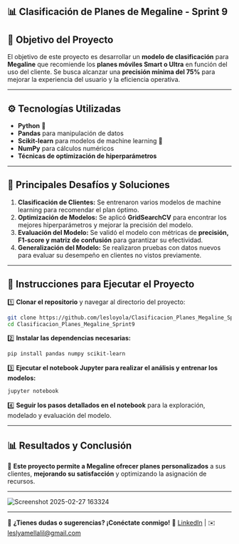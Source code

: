 ## 📊 Clasificación de Planes de Megaline - Sprint 9

## 🎯 Objetivo del Proyecto
El objetivo de este proyecto es desarrollar un **modelo de clasificación** para **Megaline** que recomiende los **planes móviles Smart o Ultra** en función del uso del cliente. Se busca alcanzar una **precisión mínima del 75%** para mejorar la experiencia del usuario y la eficiencia operativa.

---

## ⚙️ Tecnologías Utilizadas
- **Python** 🐍
- **Pandas** para manipulación de datos
- **Scikit-learn** para modelos de machine learning 🤖
- **NumPy** para cálculos numéricos
- **Técnicas de optimización de hiperparámetros**

---

## 🚀 Principales Desafíos y Soluciones
1. **Clasificación de Clientes:** Se entrenaron varios modelos de machine learning para recomendar el plan óptimo.
2. **Optimización de Modelos:** Se aplicó **GridSearchCV** para encontrar los mejores hiperparámetros y mejorar la precisión del modelo.
3. **Evaluación del Modelo:** Se validó el modelo con métricas de **precisión, F1-score y matriz de confusión** para garantizar su efectividad.
4. **Generalización del Modelo:** Se realizaron pruebas con datos nuevos para evaluar su desempeño en clientes no vistos previamente.

---

## 🔧 Instrucciones para Ejecutar el Proyecto
1️⃣ **Clonar el repositorio** y navegar al directorio del proyecto:
```bash
git clone https://github.com/lesloyola/Clasificacion_Planes_Megaline_Sprint9.git
cd Clasificacion_Planes_Megaline_Sprint9
```
2️⃣ **Instalar las dependencias necesarias:**
```bash
pip install pandas numpy scikit-learn
```
3️⃣ **Ejecutar el notebook Jupyter para realizar el análisis y entrenar los modelos:**
```bash
jupyter notebook
```
4️⃣ **Seguir los pasos detallados en el notebook** para la exploración, modelado y evaluación del modelo.

---

## 📊 Resultados y Conclusión
📌 **Este proyecto permite a Megaline ofrecer planes personalizados** a sus clientes, **mejorando su satisfacción** y optimizando la asignación de recursos.

---

![Screenshot 2025-02-27 163324](https://github.com/user-attachments/assets/ac9592e2-377c-4c88-9ef4-4006878c1b3a)


---

📩 **¿Tienes dudas o sugerencias? ¡Conéctate conmigo!**
🔗 [LinkedIn](https://www.linkedin.com/in/lesloyola) | ✉️ leslyamellalil@gmail.com
